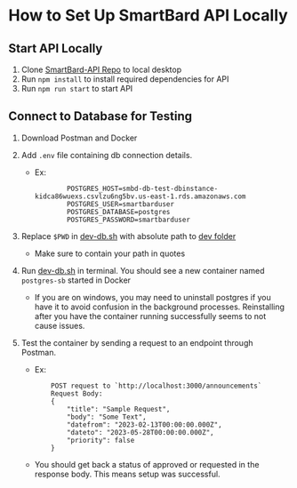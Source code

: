 # How to Set Up SmartBard API Locally

## Start API Locally
1. Clone [SmartBard-API Repo](https://github.com/SmartBard/SmartBard-API) to local desktop
2. Run `npm install` to install required dependencies for API
3. Run `npm run start` to start API

## Connect to Database for Testing
1. Download Postman and Docker
2. Add `.env` file containing db connection details.  

   * Ex:
        ```
                POSTGRES_HOST=smbd-db-test-dbinstance-kidca86wuexs.csvlzu6ng5bv.us-east-1.rds.amazonaws.com
                POSTGRES_USER=smartbarduser
                POSTGRES_DATABASE=postgres
                POSTGRES_PASSWORD=smartbarduser
        ``` 
3. Replace `$PWD` in [dev-db.sh](../db/dev/dev-db.sh) with absolute path to [dev folder](../db/dev/)
    * Make sure to contain your path in quotes
4. Run [dev-db.sh](../db/dev/dev-db.sh) in terminal. You should see a new container named `postgres-sb`
started in Docker
    * If you are on windows, you may need to uninstall postgres if you have it to avoid confusion in the background processes. Reinstalling after you have the container running successfully seems to not cause issues. 
5. Test the container by sending a request to an endpoint through Postman.  
    * Ex:
        ```
            POST request to `http://localhost:3000/announcements`
            Request Body:
            {
                "title": "Sample Request",
                "body": "Some Text",
                "datefrom": "2023-02-13T00:00:00.000Z",
                "dateto": "2023-05-28T00:00:00.000Z",
                "priority": false
            }
        ```  
    * You should get back a status of approved or requested in the response body. This means setup was successful. 

